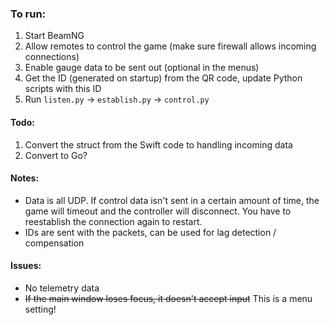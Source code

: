 ### To run:

1. Start BeamNG
2. Allow remotes to control the game (make sure firewall allows incoming connections)
3. Enable gauge data to be sent out (optional in the menus)
4. Get the ID (generated on startup) from the QR code, update Python scripts with this ID
5. Run `listen.py` -> `establish.py` -> `control.py`

#### Todo:

1. Convert the struct from the Swift code to handling incoming data
2. Convert to Go?

#### Notes:

- Data is all UDP. If control data isn't sent in a certain amount of time, the game will timeout and the controller will disconnect. You have to reestablish the connection again to restart.
- IDs are sent with the packets, can be used for lag detection / compensation

#### Issues:

- No telemetry data
- ~~If the main window loses focus, it doesn't accept input~~ This is a menu setting!